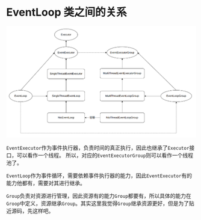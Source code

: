 # EventLoop 类之间的关系

![EventLoop 类之间的关系](./images/eventLoop类之间的关系.png)

`EventExecutor`作为事件执行器，负责时间的真正执行，因此也继承了`Executor`接口，可以看作一个线程。
所以，对应的`EventExecutorGroup`则可以看作一个线程池了。

`EventLoop`作为事件循环，需要依赖事件执行器的能力，因此`EventExecutor`有的能力他都有，需要对其进行继承。

`Group`负责对资源进行管理，因此资源有的能力`Group`都要有，所以具体的能力在`Groop`中定义，资源继承`Group`。其实这里我觉得`Group`继承资源更好，但是为了贴近源码，先这样吧。